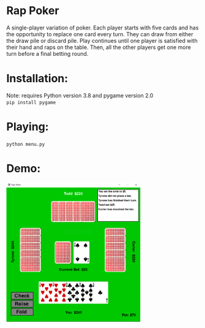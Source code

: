 # Rap Poker
A single-player variation of poker. Each player starts with five cards and has the opportunity to replace one card every turn. 
They can draw from either the draw pile or discard pile. Play continues until one player is satisfied with their hand and raps on the table.
Then, all the other players get one more turn before a final betting round.


# Installation:
Note: requires Python version 3.8 and pygame version 2.0<br>
`pip install pygame`

# Playing:
`python menu.py`


# Demo:
<p align="left">
  <img src="Images/demo.PNG" width="350" title="hover text">
</p>
